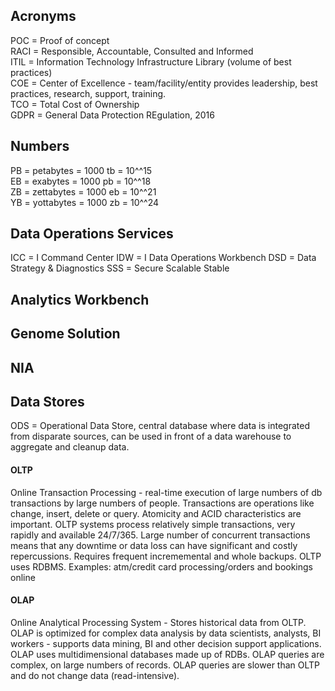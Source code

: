 ## Acronyms

POC = Proof of concept   
RACI = Responsible, Accountable, Consulted and Informed   
ITIL = Information Technology Infrastructure Library (volume of best practices)   
COE = Center of Excellence - team/facility/entity provides leadership, best practices, research, support, training.   
TCO = Total Cost of Ownership   
GDPR = General Data Protection REgulation, 2016   

## Numbers

PB = petabytes = 1000 tb = 10^^15   
EB = exabytes = 1000 pb = 10^^18   
ZB = zettabytes = 1000 eb = 10^^21   
YB = yottabytes = 1000 zb = 10^^24   

## Data Operations Services

ICC = I Command Center
IDW = I Data Operations Workbench
DSD = Data Strategy & Diagnostics
SSS = Secure Scalable Stable

## Analytics Workbench

## Genome Solution

## NIA

## Data Stores
ODS = Operational Data Store, central database where data is integrated from disparate sources, can be used in front of a data warehouse to aggregate and cleanup data.

#### OLTP
Online Transaction Processing - real-time execution of large numbers of db transactions by large numbers of people.  Transactions are operations like change, insert, delete or query.  Atomicity and ACID characteristics are important.  OLTP systems process relatively simple transactions, very rapidly and available 24/7/365.  Large number of concurrent transactions means that any downtime or data loss can have significant and costly repercussions.  Requires frequent incrememental and whole backups. OLTP uses RDBMS.  Examples: atm/credit card processing/orders and bookings online

#### OLAP 
Online Analytical Processing System - Stores historical data from OLTP.  OLAP is optimized for complex data analysis by data scientists, analysts, BI workers - supports data mining, BI and other decision support applications.  OLAP uses multidimensional databases made up of RDBs.  OLAP queries are complex, on large numbers of records.  OLAP queries are slower than OLTP and do not change data (read-intensive). 

